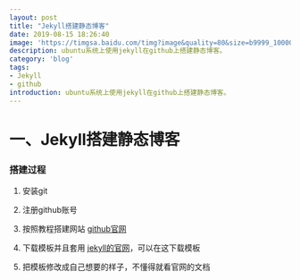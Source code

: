 ```yaml
---
layout: post
title: "Jekyll搭建静态博客"
date: 2019-08-15 18:26:40
image: 'https://timgsa.baidu.com/timg?image&quality=80&size=b9999_10000&sec=1566273159711&di=16bd01264d1365ce8dc5e9326189a5a4&imgtype=0&src=http%3A%2F%2Fpic4.zhimg.com%2F50%2Fv2-8dc9e588d7d1cf952eb22a005d421a01_hd.jpg'
description: ubuntu系统上使用jekyll在github上搭建静态博客。
category: 'blog'
tags:
- Jekyll
- github
introduction: ubuntu系统上使用jekyll在github上搭建静态博客。
---
```



# 一、Jekyll搭建静态博客  

### 搭建过程  

1. 安装git  

2. 注册github账号  

3. 按照教程搭建网站 [github官网](https://pages.github.com/)  

4. 下载模板并且套用 [jekyll的官网](http://jekyllrb.com/)，可以在这下载模板  

5. 把模板修改成自己想要的样子，不懂得就看官网的文档



